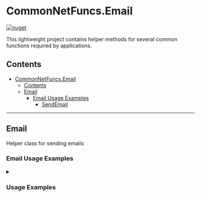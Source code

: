 # CommonNetFuncs.Email

[![nuget](https://img.shields.io/nuget/dt/CommonNetFuncs.Email)](https://www.nuget.org/packages/CommonNetFuncs.Email/)

This lightweight project contains helper methods for several common functions required by applications.

## Contents

- [CommonNetFuncs.Email](#commonnetfuncsemail)
  - [Contents](#contents)
  - [Email](#email)
    - [Email Usage Examples](#email-usage-examples)
      - [SendEmail](#sendemail)

---

## Email

Helper class for sending emails

### Email Usage Examples

<details>
<summary><h3>Usage Examples</h3></summary>

#### SendEmail

Sends an email with the specified parameters. Can be consumed as a service using the IEmailService interface and EmailService implementation of that service.

```cs
MailAddress fromAddress = new()
{
  Name = "Nick",
  Email = "NickEmail@test.com"
};

MailAddress toAddress = new()
{
  Name = "Chris",
  Email = "ChrisEmail@test.com"
};

MailAttachment attachment = new()
{
  AttachmentName = "Important Attachment.txt",
  AttachmentStream = new FileStream(@"C:\Documents\Important Attachment.txt")
}

Email.SendEmail("smtp.server.address", 25, fromAddress, toAddress, "Subject Line", "Mail Body", attachments: [attachment], zipAttachments: true); // Sends email with zipped attachment
```

</details>
